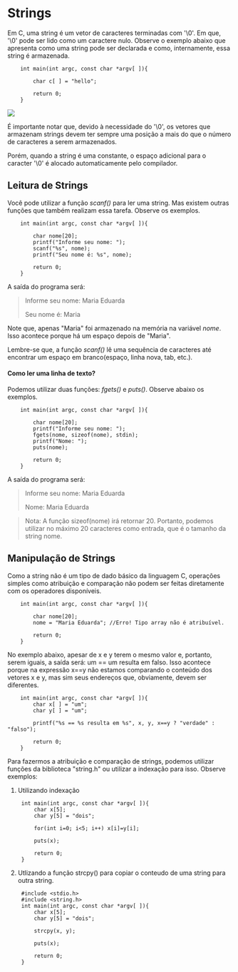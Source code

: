 # Strings 

Em C, uma string é um vetor de caracteres terminadas com '\0'. Em que, '\0' pode ser lido como um caractere nulo. Observe o exemplo abaixo que apresenta como uma string pode ser declarada e como, internamente, essa string é armazenada.

		int main(int argc, const char *argv[ ]){
			
			char c[ ] = "hello";
			
			return 0;
		}

[![](https://www.tutorialspoint.com/cprogramming/images/string_representation.jpg)](https://www.google.com/url?sa=i&url=https%3A%2F%2Fwww.tutorialspoint.com%2Fcprogramming%2Fc_strings.htm&psig=AOvVaw1grWjDOFTncwRhwW1TU86c&ust=1595784002563000&source=images&cd=vfe&ved=0CAIQjRxqFwoTCLjmvuv06OoCFQAAAAAdAAAAABAD)

É importante notar que, devido à necessidade do '\0', os vetores que armazenam strings devem ter sempre uma posição a mais do que o número de caracteres a serem armazenados. 

Porém, quando a string é uma constante, o espaço adicional para o caracter '\0' é alocado automaticamente pelo compilador. 

## Leitura de Strings

Você pode utilizar a função *scanf()* para ler uma string. Mas existem outras funções que também realizam essa tarefa. Observe os exemplos.

		int main(int argc, const char *argv[ ]){
			
			char nome[20];
			printf("Informe seu nome: ");
			scanf("%s", nome);
			printf("Seu nome é: %s", nome);
			
			return 0;
		}

A saída do programa será:

>Informe seu nome: Maria Eduarda
>
>Seu nome é: Maria

Note que, apenas "Maria" foi armazenado na memória na variável *nome*. Isso acontece porque há um espaço depois de "Maria". 

Lembre-se que, a função *scanf()* lê uma sequência de caracteres até encontrar um espaço em branco(espaço, linha nova, tab, etc.).

#### Como ler uma linha de texto?

Podemos utilizar duas funções: *fgets()* e *puts()*. Observe abaixo os exemplos.

		int main(int argc, const char *argv[ ]){
			
			char nome[20];
			printf("Informe seu nome: ");
			fgets(nome, sizeof(nome), stdin);
			printf("Nome: ");
			puts(nome);
			
			return 0;
		}

A saída do programa será:

>Informe seu nome: Maria Eduarda
>
>Nome: Maria Eduarda

>Nota: 
> A função sizeof(nome) irá retornar 20. Portanto, podemos utilizar no máximo 20 caracteres como entrada, que é o tamanho da string nome.

## Manipulação de Strings

Como a string não é um tipo de dado básico da linguagem C, operações simples como atribuição e comparação não podem ser feitas diretamente com os operadores disponíveis. 

		int main(int argc, const char *argv[ ]){
			
			char nome[20];
			nome = "Maria Eduarda"; //Erro! Tipo array não é atribuível.
			
			return 0;
		}

No exemplo abaixo, apesar de x e y terem o mesmo valor e, portanto, serem iguais, a saída será: um == um resulta em falso. Isso acontece porque na expressão x==y não estamos comparando o conteúdo dos vetores x e y, mas sim seus endereços que, obviamente, devem ser diferentes. 

		int main(int argc, const char *argv[ ]){
			char x[ ] = "um";
			char y[ ] = "um";
			
			printf("%s == %s resulta em %s", x, y, x==y ? "verdade" : "falso");
			
			return 0;
		}

Para fazermos a atribuição e comparação de strings, podemos utilizar funções da biblioteca "string.h" ou utilizar a indexação para isso. Observe exemplos:

1. Utilizando indexação

		int main(int argc, const char *argv[ ]){
			char x[5];
			char y[5] = "dois";
			
			for(int i=0; i<5; i++) x[i]=y[i];
			
			puts(x);
			
			return 0;
		}

2. Utlizando a função strcpy() para copiar o conteudo de uma string para outra string.

		#include <stdio.h>
		#include <string.h>
		int main(int argc, const char *argv[ ]){
			char x[5];
			char y[5] = "dois";
			
			strcpy(x, y);
			
			puts(x);
			
			return 0;
		}

